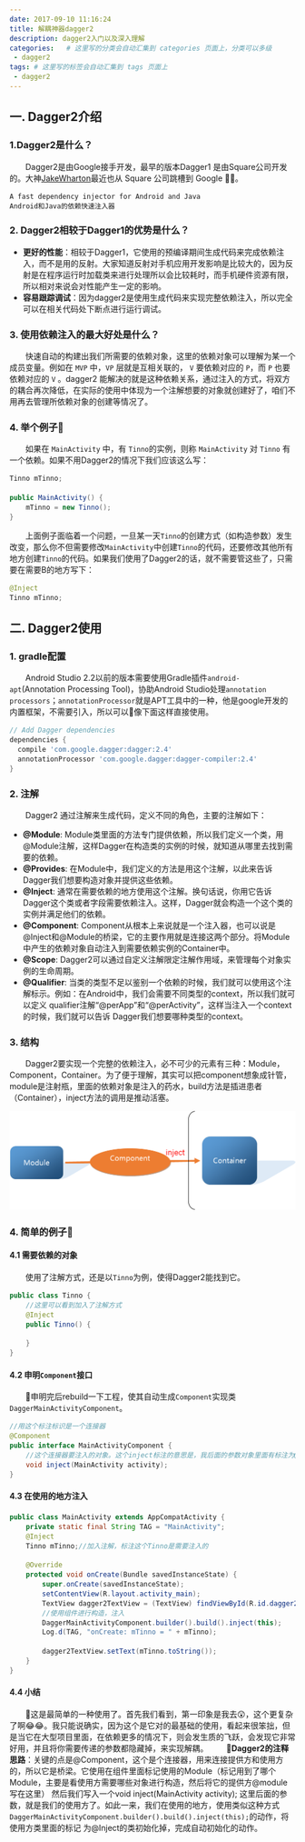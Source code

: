```yaml
---
date: 2017-09-10 11:16:24
title: 解耦神器dagger2
description: dagger2入门以及深入理解
categories:   # 这里写的分类会自动汇集到 categories 页面上，分类可以多级
 - dagger2
tags: # 这里写的标签会自动汇集到 tags 页面上
 - dagger2
---
```


## 一. Dagger2介绍

### 1.Dagger2是什么？

&emsp;&emsp;Dagger2是由Google接手开发，最早的版本Dagger1 是由Square公司开发的。大神[JakeWharton](https://github.com/JakeWharton)最近也从 Square 公司跳槽到 Google 💪💪。
```
A fast dependency injector for Android and Java
Android和Java的依赖快速注入器
```

### 2. Dagger2相较于Dagger1的优势是什么？

* **更好的性能**：相较于Dagger1，它使用的预编译期间生成代码来完成依赖注入，而不是用的反射。大家知道反射对手机应用开发影响是比较大的，因为反射是在程序运行时加载类来进行处理所以会比较耗时，而手机硬件资源有限，所以相对来说会对性能产生一定的影响。
* **容易跟踪调试**：因为dagger2是使用生成代码来实现完整依赖注入，所以完全可以在相关代码处下断点进行运行调试。

### 3. 使用依赖注入的最大好处是什么？

&emsp;&emsp;快速自动的构建出我们所需要的依赖对象，这里的依赖对象可以理解为某一个成员变量。例如在 `MVP` 中，`VP` 层就是互相关联的， `V` 要依赖对应的 `P`，而 `P` 也要依赖对应的 `V` 。dagger2 能解决的就是这种依赖关系，通过注入的方式，将双方的耦合再次降低，在实际的使用中体现为一个注解想要的对象就创建好了，咱们不用再去管理所依赖对象的创建等情况了。

### 4. 举个例子🌰

&emsp;&emsp;如果在 `MainActivity` 中，有 `Tinno`的实例，则称 `MainActivity` 对 `Tinno` 有一个依赖。如果不用Dagger2的情况下我们应该这么写：
```java
Tinno mTinno;

public MainActivity() {
    mTinno = new Tinno();
}
```
&emsp;&emsp;上面例子面临着一个问题，一旦某一天`Tinno`的创建方式（如构造参数）发生改变，那么你不但需要修改`MainActivity`中创建`Tinno`的代码，还要修改其他所有地方创建`Tinno`的代码。如果我们使用了Dagger2的话，就不需要管这些了，只需要在需要B的地方写下：
```java
@Inject
Tinno mTinno;
```

## 二. Dagger2使用

### 1. gradle配置

&emsp;&emsp;Android Studio 2.2以前的版本需要使用Gradle插件`android-apt`(Annotation Processing Tool)，协助Android Studio处理`annotation processors`；`annotationProcessor`就是APT工具中的一种，他是google开发的内置框架，不需要引入，所以可以像下面这样直接使用。
```Groovy
// Add Dagger dependencies
dependencies {
  compile 'com.google.dagger:dagger:2.4'
  annotationProcessor 'com.google.dagger:dagger-compiler:2.4'
}
```

### 2. 注解

&emsp;&emsp;Dagger2 通过注解来生成代码，定义不同的角色，主要的注解如下：
* **@Module**: Module类里面的方法专门提供依赖，所以我们定义一个类，用@Module注解，这样Dagger在构造类的实例的时候，就知道从哪里去找到需要的依赖。
* **@Provides**: 在Module中，我们定义的方法是用这个注解，以此来告诉Dagger我们想要构造对象并提供这些依赖。
* **@Inject**: 通常在需要依赖的地方使用这个注解。换句话说，你用它告诉Dagger这个类或者字段需要依赖注入。这样，Dagger就会构造一个这个类的实例并满足他们的依赖。
* **@Component**: Component从根本上来说就是一个注入器，也可以说是@Inject和@Module的桥梁，它的主要作用就是连接这两个部分。将Module中产生的依赖对象自动注入到需要依赖实例的Container中。
* **@Scope**: Dagger2可以通过自定义注解限定注解作用域，来管理每个对象实例的生命周期。
* **@Qualifier**: 当类的类型不足以鉴别一个依赖的时候，我们就可以使用这个注解标示。例如：在Android中，我们会需要不同类型的context，所以我们就可以定义 qualifier注解“@perApp”和“@perActivity”，这样当注入一个context的时候，我们就可以告诉 Dagger我们想要哪种类型的context。

### 3. 结构

&emsp;&emsp;Dagger2要实现一个完整的依赖注入，必不可少的元素有三种：Module，Component，Container。为了便于理解，其实可以把component想象成针管，module是注射瓶，里面的依赖对象是注入的药水，build方法是插进患者（Container），inject方法的调用是推动活塞。
<div align="center"><img src="https://raw.githubusercontent.com/way1989/way1989.github.io/hexo/images_post/dagger2/1.png"/></div>

### 4. 简单的例子🌰

#### 4.1 需要依赖的对象

&emsp;&emsp;使用了注解方式，还是以`Tinno`为例，使得Dagger2能找到它。
```Java
public class Tinno {
    //这里可以看到加入了注解方式
    @Inject
    public Tinno() {

    }
}
```

#### 4.2 申明`Component`接口

&emsp;&emsp;申明完后rebuild一下工程，使其自动生成`Component`实现类`DaggerMainActivityComponent`。
```Java
//用这个标注标识是一个连接器
@Component
public interface MainActivityComponent {
    //这个连接器要注入的对象。这个inject标注的意思是，我后面的参数对象里面有标注为@Inject的属性，这个标注的属性是需要这个连接器注入进来的。
    void inject(MainActivity activity);
}
```

#### 4.3 在使用的地方注入

```Java
public class MainActivity extends AppCompatActivity {
    private static final String TAG = "MainActivity";
    @Inject
    Tinno mTinno;//加入注解，标注这个Tinno是需要注入的

    @Override
    protected void onCreate(Bundle savedInstanceState) {
        super.onCreate(savedInstanceState);
        setContentView(R.layout.activity_main);
        TextView dagger2TextView = (TextView) findViewById(R.id.dagger2_text_view);
        //使用组件进行构造，注入
        DaggerMainActivityComponent.builder().build().inject(this);
        Log.d(TAG, "onCreate: mTinno = " + mTinno);

        dagger2TextView.setText(mTinno.toString());
    }
}
```

#### 4.4 小结

&emsp;&emsp;这是最简单的一种使用了。首先我们看到，第一印象是我去😲，这个更复杂了啊😂😂。我只能说确实，因为这个是它对的最基础的使用，看起来很笨拙，但是当它在大型项目里面，在依赖更多的情况下，则会发生质的飞跃，会发现它非常好用，并且将你需要传递的参数都隐藏掉，来实现解耦。
&emsp;&emsp;**Dagger2的注释思路**：关键的点是@Component，这个是个连接器，用来连接提供方和使用方的，所以它是桥梁。它使用在组件里面标记使用的Module（标记用到了哪个Module，主要是看使用方需要哪些对象进行构造，然后将它的提供方@module写在这里） 然后我们写入一个void inject(MainActivity activity); 这里后面的参数，就是我们的使用方了。如此一来，我们在使用的地方，使用类似这种方式`DaggerMainActivityComponent.builder().build().inject(this);`的动作，将使用方类里面的标记 为@Inject的类初始化掉，完成自动初始化的动作。
